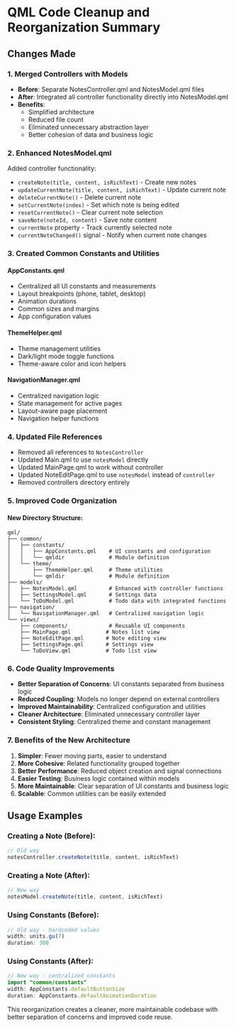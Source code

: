 # QML Code Cleanup and Reorganization Summary

## Changes Made

### 1. Merged Controllers with Models
- **Before**: Separate NotesController.qml and NotesModel.qml files
- **After**: Integrated all controller functionality directly into NotesModel.qml
- **Benefits**: 
  - Simplified architecture
  - Reduced file count
  - Eliminated unnecessary abstraction layer
  - Better cohesion of data and business logic

### 2. Enhanced NotesModel.qml
Added controller functionality:
- `createNote(title, content, isRichText)` - Create new notes
- `updateCurrentNote(title, content, isRichText)` - Update current note
- `deleteCurrentNote()` - Delete current note
- `setCurrentNote(index)` - Set which note is being edited
- `resetCurrentNote()` - Clear current note selection
- `saveNote(noteId, content)` - Save note content
- `currentNote` property - Track currently selected note
- `currentNoteChanged()` signal - Notify when current note changes

### 3. Created Common Constants and Utilities

#### AppConstants.qml
- Centralized all UI constants and measurements
- Layout breakpoints (phone, tablet, desktop)
- Animation durations
- Common sizes and margins
- App configuration values

#### ThemeHelper.qml  
- Theme management utilities
- Dark/light mode toggle functions
- Theme-aware color and icon helpers

#### NavigationManager.qml
- Centralized navigation logic
- State management for active pages
- Layout-aware page placement
- Navigation helper functions

### 4. Updated File References
- Removed all references to `NotesController`
- Updated Main.qml to use `notesModel` directly
- Updated MainPage.qml to work without controller
- Updated NoteEditPage.qml to use `notesModel` instead of `controller`
- Removed controllers directory entirely

### 5. Improved Code Organization

#### New Directory Structure:
```
qml/
├── common/
│   ├── constants/
│   │   ├── AppConstants.qml    # UI constants and configuration
│   │   └── qmldir              # Module definition
│   └── theme/
│       ├── ThemeHelper.qml     # Theme utilities
│       └── qmldir              # Module definition
├── models/
│   ├── NotesModel.qml          # Enhanced with controller functions
│   ├── SettingsModel.qml       # Settings data
│   └── ToDoModel.qml           # Todo data with integrated functions
├── navigation/
│   └── NavigationManager.qml   # Centralized navigation logic
└── views/
    ├── components/             # Reusable UI components
    ├── MainPage.qml           # Notes list view
    ├── NoteEditPage.qml       # Note editing view
    ├── SettingsPage.qml       # Settings view
    └── ToDoView.qml           # Todo list view
```

### 6. Code Quality Improvements
- **Better Separation of Concerns**: UI constants separated from business logic
- **Reduced Coupling**: Models no longer depend on external controllers
- **Improved Maintainability**: Centralized configuration and utilities
- **Cleaner Architecture**: Eliminated unnecessary controller layer
- **Consistent Styling**: Centralized theme and constant management

### 7. Benefits of the New Architecture
1. **Simpler**: Fewer moving parts, easier to understand
2. **More Cohesive**: Related functionality grouped together
3. **Better Performance**: Reduced object creation and signal connections
4. **Easier Testing**: Business logic contained within models
5. **More Maintainable**: Clear separation of UI constants and business logic
6. **Scalable**: Common utilities can be easily extended

## Usage Examples

### Creating a Note (Before):
```qml
// Old way
notesController.createNote(title, content, isRichText)
```

### Creating a Note (After):
```qml
// New way
notesModel.createNote(title, content, isRichText)
```

### Using Constants (Before):
```qml
// Old way - hardcoded values
width: units.gu(7)
duration: 300
```

### Using Constants (After):
```qml
// New way - centralized constants
import "common/constants"
width: AppConstants.defaultButtonSize
duration: AppConstants.defaultAnimationDuration
```

This reorganization creates a cleaner, more maintainable codebase with better separation of concerns and improved code reuse.
